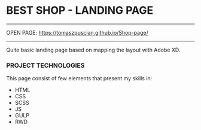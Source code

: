# BEST SHOP - LANDING PAGE
_________________________
OPEN PAGE: https://tomaszpuscian.github.io/Shop-page/

_________________________

Quite basic landing page based on mapping the layout with Adobe XD.

### PROJECT TECHNOLOGIES

This page consist of few elements that present my skills in:

- HTML
- CSS
- SCSS
- JS
- GULP
- RWD


